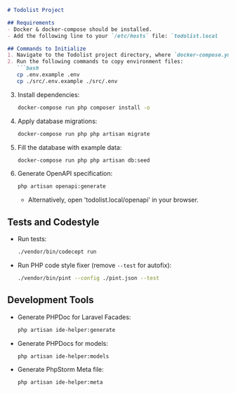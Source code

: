 ```markdown
# Todolist Project

## Requirements
- Docker & docker-compose should be installed.
- Add the following line to your `/etc/hosts` file: `todolist.local    127.0.0.1`

## Commands to Initialize
1. Navigate to the Todolist project directory, where `docker-compose.yml` is located.
2. Run the following commands to copy environment files:
   ```bash
   cp .env.example .env
   cp ./src/.env.example ./src/.env
   ```
3. Install dependencies:
   ```bash
   docker-compose run php composer install -o
   ```
4. Apply database migrations:
   ```bash
   docker-compose run php php artisan migrate
   ```
5. Fill the database with example data:
   ```bash
   docker-compose run php php artisan db:seed
   ```
6. Generate OpenAPI specification:
   ```bash
   php artisan openapi:generate
   ```
    - Alternatively, open 'todolist.local/openapi' in your browser.

## Tests and Codestyle
- Run tests:
  ```bash
  ./vendor/bin/codecept run
  ```
- Run PHP code style fixer (remove `--test` for autofix):
  ```bash
  ./vendor/bin/pint --config ./pint.json --test
  ```

## Development Tools
- Generate PHPDoc for Laravel Facades:
  ```bash
  php artisan ide-helper:generate
  ```
- Generate PHPDocs for models:
  ```bash
  php artisan ide-helper:models
  ```
- Generate PhpStorm Meta file:
  ```bash
  php artisan ide-helper:meta
  ```